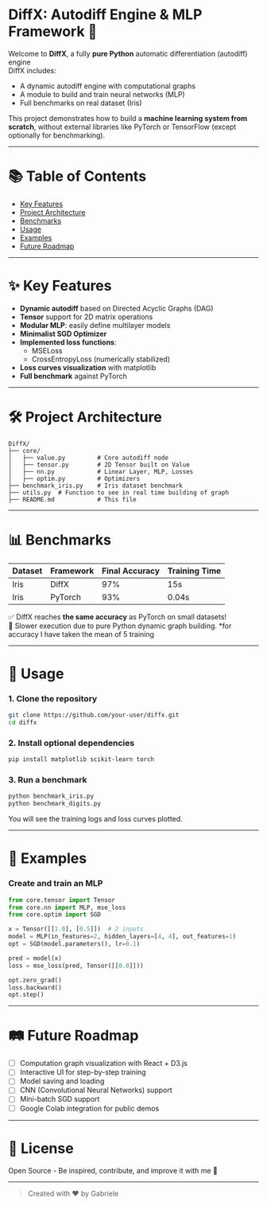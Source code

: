 # DiffX: Autodiff Engine & MLP Framework 🚀

Welcome to **DiffX**, a fully **pure Python** automatic differentiation (autodiff) engine  
DiffX includes:
- A dynamic autodiff engine with computational graphs
- A module to build and train neural networks (MLP)
- Full benchmarks on real dataset (Iris)

This project demonstrates how to build a **machine learning system from scratch**, without external libraries like PyTorch or TensorFlow (except optionally for benchmarking).

---

# 📚 Table of Contents
- [Key Features](#key-features)
- [Project Architecture](#project-architecture)
- [Benchmarks](#benchmarks)
- [Usage](#usage)
- [Examples](#examples)
- [Future Roadmap](#future-roadmap)

---

# ✨ Key Features

- **Dynamic autodiff** based on Directed Acyclic Graphs (DAG)
- **Tensor** support for 2D matrix operations
- **Modular MLP**: easily define multilayer models
- **Minimalist SGD Optimizer**
- **Implemented loss functions**:
  - MSELoss
  - CrossEntropyLoss (numerically stabilized)
- **Loss curves visualization** with matplotlib
- **Full benchmark** against PyTorch

---

# 🛠️ Project Architecture

```
DiffX/
├── core/
│   ├── value.py         # Core autodiff node
│   ├── tensor.py        # 2D Tensor built on Value
│   ├── nn.py            # Linear Layer, MLP, Losses
│   ├── optim.py         # Optimizers
├── benchmark_iris.py    # Iris dataset benchmark
├── utils.py  # Function to see in real time building of graph
├── README.md            # This file
```

---

# 📊 Benchmarks

| Dataset | Framework | Final Accuracy | Training Time |
|---------|-----------|----------------|---------------|
| Iris    | DiffX      | 97%             | 15s           |
| Iris    | PyTorch    | 93%             | 0.04s         |

✅ DiffX reaches **the same accuracy** as PyTorch on small datasets!  
🐢 Slower execution due to pure Python dynamic graph building.
*for accuracy I have taken the mean of 5 training

---

# 🚀 Usage

### 1. Clone the repository
```bash
git clone https://github.com/your-user/diffx.git
cd diffx
```

### 2. Install optional dependencies
```bash
pip install matplotlib scikit-learn torch
```

### 3. Run a benchmark
```bash
python benchmark_iris.py
python benchmark_digits.py
```

You will see the training logs and loss curves plotted.


---

# 🧪 Examples

### Create and train an MLP

```python
from core.tensor import Tensor
from core.nn import MLP, mse_loss
from core.optim import SGD

x = Tensor([[1.0], [0.5]])  # 2 inputs
model = MLP(in_features=2, hidden_layers=[4, 4], out_features=1)
opt = SGD(model.parameters(), lr=0.1)

pred = model(x)
loss = mse_loss(pred, Tensor([[0.0]]))

opt.zero_grad()
loss.backward()
opt.step()
```

---

# 🛤️ Future Roadmap

- [ ] Computation graph visualization with React + D3.js
- [ ] Interactive UI for step-by-step training
- [ ] Model saving and loading
- [ ] CNN (Convolutional Neural Networks) support
- [ ] Mini-batch SGD support
- [ ] Google Colab integration for public demos

---

# 📜 License

Open Source - Be inspired, contribute, and improve it with me 🚀

---

> Created with ❤️ by Gabriele

